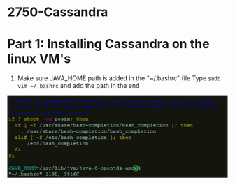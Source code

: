 # 2750-Cassandra

# Part 1: Installing Cassandra on the linux VM's

1. Make sure JAVA_HOME path is added in the "~/.bashrc" file
  Type `sudo vim ~/.bashrc` and add the path in the end

![alt text](https://github.com/nishchalnigam/2750-Cassandra/blob/master/Gallery/Bashrc%20file.JPG) 
